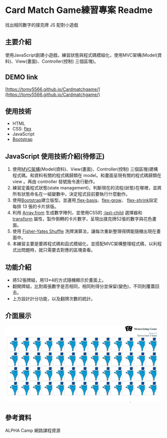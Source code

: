 # Card Match Game練習專案 Readme
找出相同數字的撲克牌 JS 配對小遊戲

## 主要介紹
使用JavaScript創建小遊戲，練習狀態與程式碼模組化，使用MVC架構(Model(資料)、View(畫面)、Controller(控制) 三個區塊)。

## DEMO link
[https://tomy5566.github.io/Cardmatchgame/](https://tomy5566.github.io/Cardmatchgame/)

## 使用技術
- HTML
- CSS: [flex](https://developer.mozilla.org/zh-CN/docs/Web/CSS/flex)
- JavaScript
- [Bootstrap](https://getbootstrap.com/)

## JavaScript 使用技術介紹(待修正)

1. 使用[MVC架構](https://zh.wikipedia.org/zh-tw/MVC)(Model(資料)、View(畫面)、Controller(控制) 三個區塊)建構程式碼。和資料有關的程式碼歸類在 model。和畫面呈現有關的程式碼歸類在 view 。再由 controller 發號施令進行動作。
2. 練習定義程式狀態(state management)，判斷現在的流程(狀態)在哪裡，並將所有狀態命名在一組變數中，決定程式目前要執行什麼動作。
2. 使用[Bootstrap](https://getbootstrap.com/)建立版型。並運用[ flex-basis](https://developer.mozilla.org/zh-CN/docs/Web/CSS/flex-basis)、[flex-grow](https://developer.mozilla.org/zh-CN/docs/Web/CSS/flex-grow)、 [flex-shrink](https://developer.mozilla.org/zh-CN/docs/Web/CSS/flex-shrink)設定每排 13 張的卡片排版。
3. 利用 [Array.from](https://developer.mozilla.org/zh-TW/docs/Web/JavaScript/Reference/Global_Objects/Array/from) 生成數字陣列，並使用CSS的 [:last-child](https://developer.mozilla.org/zh-CN/docs/Web/CSS/:last-child) 選擇器和 [transform](https://developer.mozilla.org/zh-TW/docs/Web/CSS/transform) 屬性，製作倒轉的卡片數字，呈現出撲克牌52張的數字與花色畫面。
4. 使用 [Fisher-Yates Shuffle](https://en.wikipedia.org/wiki/Fisher%E2%80%93Yates_shuffle) 洗牌演算法，讓每次重新整理得牌能隨機出現在畫面中。
5. 本練習主要是要將程式碼和函式模組化，並搭配MVC架構整理程式碼，以利程式出問題時，就只需要去對應的區塊查看。
 

## 功能介紹
- 將52張牌組，用13*4的方式隨機顯示於畫面上。
- 翻開牌組，比對兩張數字是否相同，相同則得分並保留(變色)，不同則覆蓋回去。
- 上方設計計分功能，以及翻牌次數的統計。


## 介面展示
![image](https://github.com/tomy5566/Cardmatchgame/blob/main/cadrgame_demo.gif)



## 參考資料
ALPHA Camp 網路課程資源
